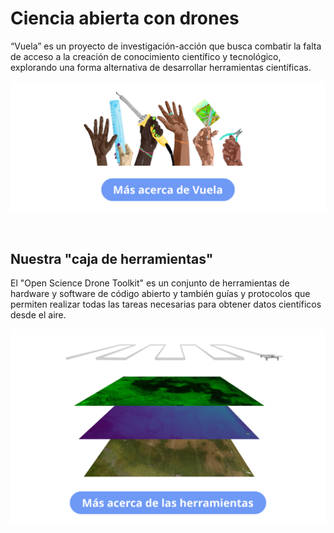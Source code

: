 # Ciencia abierta con drones

“Vuela” es un proyecto de investigación-acción que busca combatir la falta de acceso a la creación de conocimiento científico y tecnológico, explorando una forma alternativa de desarrollar herramientas científicas.

[![Acerca de Vuela](img/acerca_de_vuela.png)](acerca_de_vuela.md)

&nbsp;
## Nuestra "caja de herramientas"

El "Open Science Drone Toolkit" es un conjunto de herramientas de hardware y software de código abierto y también guías y protocolos que permiten realizar todas las tareas necesarias para obtener datos científicos desde el aire.

[![Open Science Drone Toolkit](img/acerca_del_toolkit.png)](toolkit.md)

&nbsp;